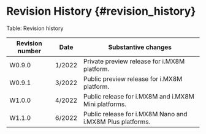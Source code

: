 Revision History {#revision_history}
====

Table: Revision history

|Revision number| Date| Substantive changes|
|----|----|----|
| W0.9.0 | 1/2022 | Private preview release for i.MX8M platform. |
| W0.9.1 | 3/2022 | Public preview release for i.MX8M platform. |
| W1.0.0 | 4/2022 | Public release for i.MX8M and i.MX8M Mini platforms. |
| W1.1.0 | 6/2022 | Public release for i.MX8M Nano and i.MX8M Plus platforms. |
